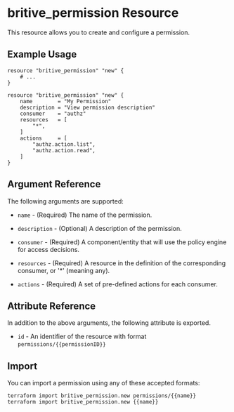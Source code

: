 # britive_permission Resource

This resource allows you to create and configure a permission.

## Example Usage

```hcl
resource "britive_permission" "new" {
    # ...
}

resource "britive_permission" "new" {
    name        = "My Permission"
    description = "View permission description"
    consumer    = "authz"
    resources   = [
        "*",
    ]
    actions     = [
        "authz.action.list",
        "authz.action.read",
    ]
}
```

## Argument Reference

The following arguments are supported:

* `name` - (Required) The name of the permission.

* `description` - (Optional) A description of the permission.

* `consumer` - (Required) A component/entity that will use the policy engine for access decisions.

* `resources` - (Required) A resource in the definition of the corresponding consumer, or '*' (meaning any).

* `actions` - (Required) A set of pre-defined actions for each consumer.

## Attribute Reference

In addition to the above arguments, the following attribute is exported.

* `id` - An identifier of the resource with format `permissions/{{permissionID}}`

## Import

You can import a permission using any of these accepted formats:

```SH
terraform import britive_permission.new permissions/{{name}}
terraform import britive_permission.new {{name}}
```
